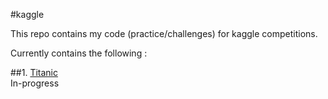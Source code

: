 #kaggle


This repo contains my code (practice/challenges) for kaggle competitions. 
   
   
   
Currently contains the following :

##1. [Titanic](http://www.kaggle.com/c/titanic-gettingStarted)  
   In-progress
